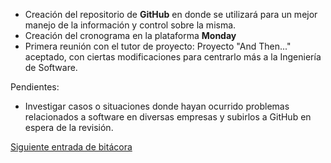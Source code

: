 * Creación del repositorio de **GitHub** en donde se utilizará para un mejor manejo de la información y control sobre la misma.
* Creación del cronograma en la plataforma **Monday**
* Primera reunión con el tutor de proyecto: Proyecto "And Then..." aceptado, con ciertas modificaciones para centrarlo más a la Ingeniería de Software.

Pendientes:
* Investigar casos o situaciones donde hayan ocurrido problemas relacionados a software en diversas empresas y subirlos a GitHub en espera de la revisión.

[Siguiente entrada de bitácora](https://github.com/Edwin-Lines/Proyecto-And-Then...-/blob/main/Documentaci%C3%B3n/Bit%C3%A1coras/Bit%C3%A1coras%20de%20Primera%20entrega/4.%20D%C3%ADa%2013%20de%20noviembre%20del%202020.md "Siguiente entrada de bitácora")
